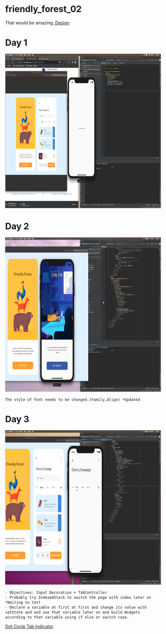 # friendly_forest_02

That would be amazing.<a href ="https://dribbble.com/shots/7080175-Mobile-app-Friendly-Forest?fbclid=IwAR2P8GKmfEbdhKcuM3MsbNxrc2F82s3nQOsXXfJvtoNmbqtRoC98azuMIUM"> Design</a>

# Day 1
<img src="process/day1.png" width="1000" height="500"> 

# Day 2
<img src="process/day2.png" width="1000" height="500"> 

    The style of font needs to be changed.(Family,Align) *Updated
    
# Day 3
<img src="process/day3.png" width="1000" height="500"> 

    - Objectives: Input Decoration + TabController
    - Probably try IndexedStack to switch the page with index later on *Waiting to test
    - Declare a variable at first at first and change its value with setState and and use that variable later on and build Widgets according to that variable using if else or switch case.
  <a href ="https://stackoverflow.com/questions/57889326/how-to-add-a-circular-dot-as-an-indicator-in-flutter-tabs">Dot Circle Tab Indicator </a>
  
         

